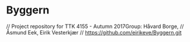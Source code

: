 # Byggern
// Project repository for TTK 4155 - Autumn 2017Group: Håvard Borge, //  Åsmund Eek, Eirik Vesterkjær
// https://github.com/eirikeve/Byggern.git
